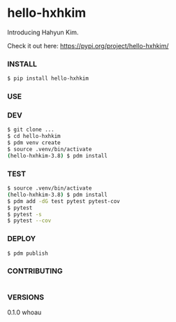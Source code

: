 # hello-hxhkim
Introducing Hahyun Kim.

Check it out here: https://pypi.org/project/hello-hxhkim/

### INSTALL
```bash
$ pip install hello-hxhkim
```

### USE


### DEV
```bash
$ git clone ...
$ cd hello-hxhkim
$ pdm venv create
$ source .venv/bin/activate
(hello-hxhkim-3.8) $ pdm install
```

### TEST
```bash
$ source .venv/bin/activate
(hello-hxhkim-3.8) $ pdm install
$ pdm add -dG test pytest pytest-cov
$ pytest
$ pytest -s
$ pytest --cov
```

### DEPLOY 
```bash
$ pdm publish
```

### CONTRIBUTING
```bash

```

### VERSIONS
0.1.0 whoau
